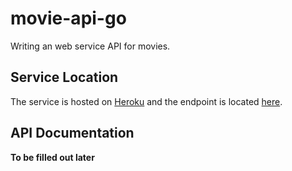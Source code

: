# movie-api-go

Writing an web service API for movies.

## Service Location

The service is hosted on [Heroku](http://heroku.com/) and the endpoint is located [here](https://summit-movie-api.herokuapp.com/).

## API Documentation

**To be filled out later**
